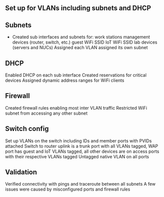 Set up for VLANs including subnets and DHCP
-------------------------------------------
## Subnets
- Created sub interfaces and subnets for: 
work stations 
management devices (router, switch, etc.)
guest WiFi SSID
IoT WiFi SSID
lab devices (servers and NUCs)
Assigned each VLAN assigned its own subnet

## DHCP
Enabled DHCP on each sub interface 
Created reservations for critical devices
Assigned dynamic address ranges for WiFi clients

## Firewall
Created firewall rules enabling most inter VLAN traffic
Restricted WiFi subnet from accessing any other subnet

## Switch config
Set up VLANs on the switch including IDs and member ports with PVIDs attached
Switch to router uplink is a trunk port with all VLANs tagged, WAP port has guest and IoT VLANs tagged, all other devices are on access ports with their respective VLANs tagged
Untagged native VLAN on all ports

## Validation
Verified connectivity with pings and traceroute between all subnets 
A few issues were caused by misconfigured ports and firewall rules
